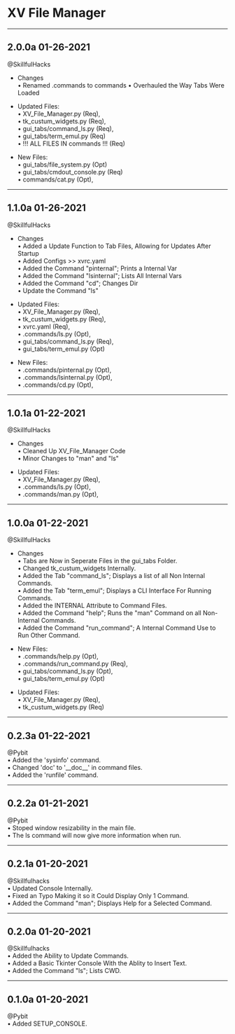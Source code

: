 XV File Manager
====
---
2.0.0a 01-26-2021   
---  
@SkillfulHacks 
* Changes  
• Renamed .commands to commands 
• Overhauled the Way Tabs Were Loaded

* Updated Files:  
• XV_File_Manager.py (Req),  
• tk_custum_widgets.py (Req),  
• gui_tabs/command_ls.py (Req),  
• gui_tabs/term_emul.py (Req)  
• !!! ALL FILES IN commands !!! (Req)  

* New Files:  
• gui_tabs/file_system.py (Opt)  
• gui_tabs/cmdout_console.py (Req)  
• commands/cat.py (Opt),  

---
1.1.0a 01-26-2021   
---  
@SkillfulHacks 
* Changes  
• Added a Update Function to Tab Files, Allowing for Updates After Startup  
• Added Configs >> xvrc.yaml  
• Added the Command "pinternal"; Prints a Internal Var  
• Added the Command "lsinternal"; Lists All Internal Vars  
• Added the Command "cd"; Changes Dir  
• Update the Command "ls"  

* Updated Files:  
• XV_File_Manager.py (Req),  
• tk_custum_widgets.py (Req),  
• xvrc.yaml (Req),  
• .commands/ls.py (Opt),  
• gui_tabs/command_ls.py (Req),  
• gui_tabs/term_emul.py (Opt)  

* New Files:  
• .commands/pinternal.py (Opt),  
• .commands/lsinternal.py (Opt),  
• .commands/cd.py (Opt),  

---
1.0.1a 01-22-2021   
---  
@SkillfulHacks 
* Changes  
• Cleaned Up XV_File_Manager Code  
• Minor Changes to "man" and "ls"

* Updated Files:  
• XV_File_Manager.py (Req),  
• .commands/ls.py (Opt),  
• .commands/man.py (Opt),  

---
1.0.0a 01-22-2021   
---  
@SkillfulHacks 
* Changes  
• Tabs are Now in Seperate Files in the gui_tabs Folder.  
• Changed tk_custum_widgets Internally.  
• Added the Tab "command_ls"; Displays a list of all Non Internal Commands.  
• Added the Tab "term_emul"; Displays a CLI Interface For Running Commands.  
• Added the INTERNAL Attribute to Command Files.  
• Added the Command "help"; Runs the "man" Command on all Non-Internal Commands.  
• Added the Command "run_command"; A Internal Command Use to Run Other Command.  

* New Files:  
• .commands/help.py (Opt),  
• .commands/run_command.py (Req),  
• gui_tabs/command_ls.py (Opt),  
• gui_tabs/term_emul.py (Opt)  

* Updated Files:  
• XV_File_Manager.py (Req),  
• tk_custum_widgets.py (Req)  

---
0.2.3a 01-22-2021  
---  
@Pybit   
• Added the 'sysinfo' command.  
• Changed 'doc' to '\_\_doc\_\_' in command files.  
• Added the 'runfile' command.  

---
0.2.2a 01-21-2021   
---  
@Pybit   
• Stoped window resizability in the main file.   
• The ls command will now give more information when run.  

---
0.2.1a 01-20-2021  
---  
@Skillfulhacks  
• Updated Console Internally.  
• Fixed an Typo Making it so it Could Display Only 1 Command.  
• Added the Command "man"; Displays Help for a Selected Command.  

---
0.2.0a 01-20-2021  
---  
@Skillfulhacks  
• Added the Ability to Update Commands.  
• Added a Basic Tkinter Console With the Ablity to Insert Text.  
• Added the Command "ls"; Lists CWD.  

---
0.1.0a 01-20-2021  
---  
@Pybit  
• Added SETUP_CONSOLE. 


  

